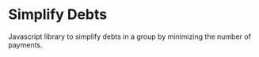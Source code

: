 # Simplify Debts

Javascript library to simplify debts in a group by minimizing the number of payments.

